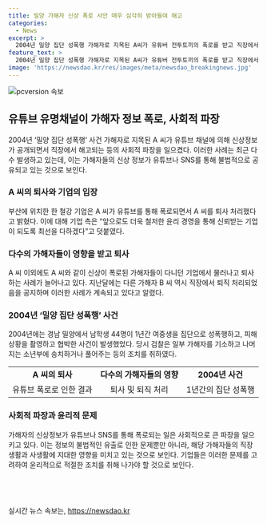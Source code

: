 ```yaml
---
title: 밀양 가해자 신상 폭로 사안 매우 심각히 받아들여 해고
categories:
  - News
excerpt: >
  2004년 밀양 집단 성폭행 가해자로 지목된 A씨가 유튜버 전투토끼의 폭로를 받고 직장에서 퇴사했다. 이후 다른 가해자들도 신상정보가 공개되고 나서 직장에서 해고되거나 퇴사했다. 이에 기업들은 논란에 대해 심각하게 받아들여 윤리 경영과 사회적 책임을 강조하며 해당 직원들을 퇴사 처리했다. 이러한 사태는 2004년 발생한 밀양 집단 성폭행 사건의 여파라고 볼 수 있다.
feature_text: >
  2004년 밀양 집단 성폭행 가해자로 지목된 A씨가 유튜버 전투토끼의 폭로를 받고 직장에서 퇴사했다. 이후 다른 가해자들도 신상정보가 공개되고 나서 직장에서 해고되거나 퇴사했다. 이에 기업들은 논란에 대해 심각하게 받아들여 윤리 경영과 사회적 책임을 강조하며 해당 직원들을 퇴사 처리했다. 이러한 사태는 2004년 발생한 밀양 집단 성폭행 사건의 여파라고 볼 수 있다.
image: 'https://newsdao.kr/res/images/meta/newsdao_breakingnews.jpg'
---
```


<p><img src="https://newsdao.kr/res/images/meta/newsdao_breakingnews.jpg" alt="pcversion 속보" /></p>

<h2 data-ke-size="size26">유튜브 유명채널이 가해자 정보 폭로, 사회적 파장</h2>

<p data-ke-size="size16">2004년 ‘밀양 집단 성폭행’ 사건 가해자로 지목된 A 씨가 유튜브 채널에 의해 신상정보가 공개되면서 직장에서 해고되는 등의 사회적 파장을 일으켰다. 이러한 사례는 최근 다수 발생하고 있는데, 이는 가해자들의 신상 정보가 유튜브나 SNS를 통해 불법적으로 공유되고 있는 것으로 보인다.</p>

<h3 data-ke-size="size22">A 씨의 퇴사와 기업의 입장</h3>

<p data-ke-size="size16">부산에 위치한 한 철강 기업은 A 씨가 유튜브를 통해 폭로되면서 A 씨를 퇴사 처리했다고 밝혔다. 이에 대해 기업 측은 “앞으로도 더욱 철저한 윤리 경영을 통해 신뢰받는 기업이 되도록 최선을 다하겠다”고 덧붙였다.</p>

<h3 data-ke-size="size22">다수의 가해자들이 영향을 받고 퇴사</h3>

<p data-ke-size="size16">A 씨 이외에도 A 씨와 같이 신상이 폭로된 가해자들이 다니던 기업에서 물러나고 퇴사하는 사례가 늘어나고 있다. 지난달에는 다른 가해자 B 씨 역시 직장에서 퇴직 처리되었음을 공지하며 이러한 사례가 계속되고 있다고 알렸다.</p>

<h3 data-ke-size="size22">2004년 ‘밀양 집단 성폭행’ 사건</h3>

<p data-ke-size="size16">2004년에는 경남 밀양에서 남학생 44명이 1년간 여중생을 집단으로 성폭행하고, 피해 상황을 촬영하고 협박한 사건이 발생했었다. 당시 검찰은 일부 가해자를 기소하고 나머지는 소년부에 송치하거나 풀어주는 등의 조치를 취하였다.</p>

<table>
    <tr>
        <td style="text-align: center; height: 17px;"><b>A 씨의 퇴사</b></td>
        <td style="text-align: center; height: 17px;"><b>다수의 가해자들의 영향</b></td>
        <td style="text-align: center; height: 17px;"><b>2004년 사건</b></td>
    </tr>
    <tr>
        <td style="text-align: center; height: 17px;">유튜브 폭로로 인한 결과</td>
        <td style="text-align: center; height: 17px;">퇴사 및 퇴직 처리</td>
        <td style="text-align: center; height: 17px;">1년간의 집단 성폭행</td>
    </tr>
</table>

<h3 data-ke-size="size22">사회적 파장과 윤리적 문제</h3>

<p data-ke-size="size16">가해자의 신상정보가 유튜브나 SNS를 통해 폭로되는 일은 사회적으로 큰 파장을 일으키고 있다. 이는 정보의 불법적인 유출로 인한 문제뿐만 아니라, 해당 가해자들의 직장 생활과 사생활에 지대한 영향을 미치고 있는 것으로 보인다. 기업들은 이러한 문제를 고려하여 윤리적으로 적절한 조치를 취해 나가야 할 것으로 보인다.</p>

<h2 data-ke-size="size26">&nbsp;</h2>
실시간 뉴스 속보는, <a href="https://newsdao.kr" rel="dofollow">https://newsdao.kr</a>



